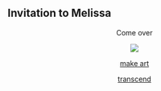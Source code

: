 ## Invitation to Melissa

<center>Come over

![](img/woodlandpark.gif)

[make art](bl.html)

[transcend](bw.html)


</center>